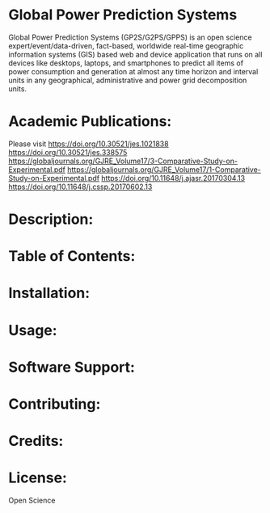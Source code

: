 # Global Power Prediction Systems
Global Power Prediction Systems (GP2S/G2PS/GPPS) is an open science expert/event/data-driven, fact-based, worldwide real-time geographic information systems (GIS) based web and device application that runs on all devices like desktops, laptops, and smartphones to predict all items of power consumption and generation at almost any time horizon and interval units in any geographical, administrative and power grid decomposition units. 
# Academic Publications:
Please visit 
https://doi.org/10.30521/jes.1021838
https://doi.org/10.30521/jes.338575
https://globaljournals.org/GJRE_Volume17/3-Comparative-Study-on-Experimental.pdf
https://globaljournals.org/GJRE_Volume17/1-Comparative-Study-on-Experimental.pdf
https://doi.org/10.11648/j.ajasr.20170304.13
https://doi.org/10.11648/j.cssp.20170602.13
# Description:
# Table of Contents:
# Installation:
# Usage:
# Software Support:
# Contributing:
# Credits:
# License:
Open Science
